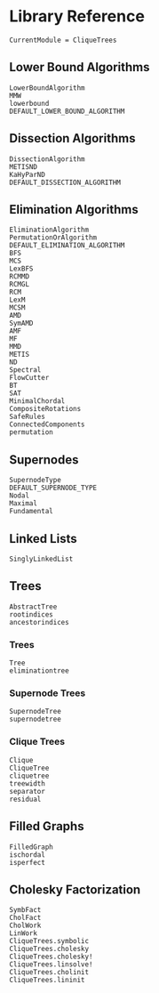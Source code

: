 # Library Reference

```@meta
CurrentModule = CliqueTrees
```

## Lower Bound Algorithms
```@docs
LowerBoundAlgorithm
MMW
lowerbound
DEFAULT_LOWER_BOUND_ALGORITHM
```

## Dissection Algorithms
```@docs
DissectionAlgorithm
METISND
KaHyParND
DEFAULT_DISSECTION_ALGORITHM
```

## Elimination Algorithms

```@docs
EliminationAlgorithm
PermutationOrAlgorithm
DEFAULT_ELIMINATION_ALGORITHM
BFS
MCS
LexBFS
RCMMD
RCMGL
RCM
LexM
MCSM
AMD
SymAMD
AMF
MF
MMD
METIS
ND
Spectral
FlowCutter
BT
SAT
MinimalChordal
CompositeRotations
SafeRules
ConnectedComponents
permutation
```

## Supernodes

```@docs
SupernodeType
DEFAULT_SUPERNODE_TYPE
Nodal
Maximal
Fundamental
```

## Linked Lists
```@docs
SinglyLinkedList
```

## Trees

```@docs
AbstractTree
rootindices
ancestorindices
```

### Trees

```@docs
Tree
eliminationtree
```

### Supernode Trees

```@docs
SupernodeTree
supernodetree
```

### Clique Trees

```@docs
Clique
CliqueTree
cliquetree
treewidth
separator
residual
```

## Filled Graphs

```@docs
FilledGraph
ischordal
isperfect
```

## Cholesky Factorization
```@docs
SymbFact
CholFact
CholWork
LinWork
CliqueTrees.symbolic
CliqueTrees.cholesky
CliqueTrees.cholesky!
CliqueTrees.linsolve!
CliqueTrees.cholinit
CliqueTrees.lininit
```
